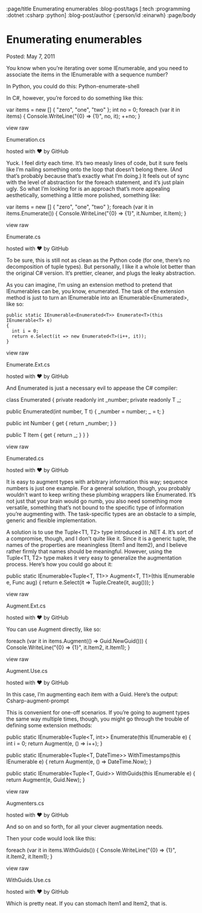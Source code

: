 :page/title Enumerating enumerables
:blog-post/tags [:tech :programming :dotnet :csharp :python]
:blog-post/author {:person/id :einarwh}
:page/body

# Enumerating enumerables

Posted: May 7, 2011 

You know when you’re iterating over some IEnumerable, and you need to associate the items in the IEnumerable with a sequence number?

In Python, you could do this:
Python-enumerate-shell

In C#, however, you’re forced to do something like this:


var items = new [] { "zero", "one", "two" };
int no = 0;
foreach (var it in items) 
{
  Console.WriteLine("{0} => {1}", no, it);
  ++no;
}

view raw


Enumeration.cs

hosted with ❤ by GitHub

Yuck. I feel dirty each time. It’s two measly lines of code, but it sure feels like I’m nailing something onto the loop that doesn’t belong there. (And that’s probably because that’s exactly what I’m doing.) It feels out of sync with the level of abstraction for the foreach statement, and it’s just plain ugly. So what I’m looking for is an approach that’s more appealing aesthetically, something a little more polished, something like:


var items = new [] { "zero", "one", "two" };
foreach (var it in items.Enumerate()) 
{
  Console.WriteLine("{0} => {1}", it.Number, it.Item);
}

view raw


Enumerate.cs

hosted with ❤ by GitHub

To be sure, this is still not as clean as the Python code (for one, there’s no decomposition of tuple types).  But personally, I like it a whole lot better than the original C# version. It’s prettier, cleaner, and plugs the leaky abstraction.

As you can imagine, I’m using an extension method to pretend that IEnumerables can be, you know, enumerated. The task of the extension method is just to turn an IEnumerable<T> into an IEnumerable<Enumerated<T>>, like so:


    public static IEnumerable<Enumerated<T>> Enumerate<T>(this IEnumerable<T> e)   
    {  
      int i = 0;  
      return e.Select(it => new Enumerated<T>(i++, it));  
    }

view raw


Enumerate.Ext.cs

hosted with ❤ by GitHub

And Enumerated<T> is just a necessary evil to appease the C# compiler:


class Enumerated<T>
{
  private readonly int _number;
  private readonly T _;

  public Enumerated(int number, T t)
  {
    _number = number;
    _ = t;
  }

  public int Number
  {
    get { return _number; }
  }

  public T Item
  {
    get { return _; }
  }
}

view raw


Enumerated.cs

hosted with ❤ by GitHub

It is easy to augment types with arbitrary information this way; sequence numbers is just one example. For a general solution, though, you probably wouldn’t want to keep writing these plumbing wrappers like Enumerated<T>. It’s not just that your brain would go numb, you also need something more versatile, something that’s not bound to the specific type of information you’re augmenting with. The task-specific types are an obstacle to a simple, generic and flexible implementation.

A solution is to use the Tuple<T1, T2> type introduced in .NET 4. It’s sort of a compromise, though, and I don’t quite like it. Since it is a generic tuple, the names of the properties are meaningless (Item1 and Item2), and I believe rather firmly that names should be meaningful. However, using the Tuple<T1, T2> type makes it very easy to generalize the augmentation process. Here’s how you could go about it:


public static IEnumerable<Tuple<T, T1>> Augment<T, T1>(this IEnumerable<T> e, Func<T1> aug)
{
  return e.Select(it => Tuple.Create(it, aug()));
}

view raw


Augment.Ext.cs

hosted with ❤ by GitHub

You can use Augment directly, like so:


foreach (var it in items.Augment(() => Guid.NewGuid()))
{
  Console.WriteLine("{0} => {1}", it.Item2, it.Item1);
}

view raw


Augment.Use.cs

hosted with ❤ by GitHub

In this case, I’m augmenting each item with a Guid. Here’s the output:
Csharp-augment-prompt

This is convenient for one-off scenarios. If you’re going to augment types the same way multiple times, though, you might go through the trouble of defining some extension methods:


public static IEnumerable<Tuple<T, int>> Enumerate<T>(this IEnumerable<T> e)
{
  int i = 0;
  return Augment(e, () => i++);
}

public static IEnumerable<Tuple<T, DateTime>> WithTimestamps<T>(this IEnumerable<T> e)
{
  return Augment(e, () => DateTime.Now);
}

public static IEnumerable<Tuple<T, Guid>> WithGuids<T>(this IEnumerable<T> e)
{
  return Augment(e, Guid.New);
}

view raw


Augmenters.cs

hosted with ❤ by GitHub

And so on and so forth, for all your clever augmentation needs.

Then your code would look like this:


foreach (var it in items.WithGuids())
{
  Console.WriteLine("{0} => {1}", it.Item2, it.Item1);
}

view raw


WithGuids.Use.cs

hosted with ❤ by GitHub

Which is pretty neat. If you can stomach Item1 and Item2, that is.

